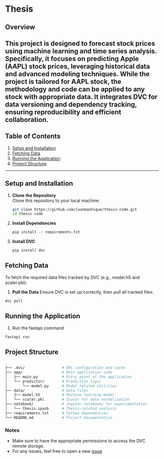# Thesis

## Overview 

This project is designed to forecast stock prices using machine learning and time series analysis. Specifically, it focuses on predicting Apple (AAPL) stock prices, leveraging historical data and advanced modeling techniques. While the project is tailored for AAPL stock, the methodology and code can be applied to any stock with appropriate data. It integrates DVC for data versioning and dependency tracking, ensuring reproducibility and efficient collaboration.
---
## Table of Contents

1. [Setup and Installation](#setup-and-installation)
2. [Fetching Data](#fetching-data)
3. [Running the Application](#running-the-application)
4. [Project Structure](#project-structure)

---

## Setup and Installation

1. **Clone the Repository**  
   Clone this repository to your local machine:
   ```bash
   git clone https://github.com/ivanmanhique/thesis-code.git
   cd thesis-code

2. **Install Dependencies**
   ```bash
   pip install -r requirements.txt
   ```
3. **Install DVC**
   ```bash
   pip install dvc
   ```
## Fetching Data
To fetch the required data files tracked by DVC (e.g., model.h5 and scaler.pkl):

1. **Pull the Data**
Ensure DVC is set up correctly, then pull all tracked files:
  ```bash
  dvc pull
  ```

## Running the Application
1. Run the fastapi command
```bash
fastapi run
```
## Project Structure
```bash
.
├── .dvc/                 # DVC configuration and cache
├── app/                  # Main application code
│   ├── main.py           # Entry point of the application
│   └── predictor/        # Prediction logic
│       └── model.py      # Model-related utilities
├── data/                 # Data files
│   ├── model.h5          # Machine learning model
│   └── scaler.pkl        # Scaler for data normalization
├── notebook/             # Jupyter notebooks for experimentation
│   └── thesis.ipynb      # Thesis-related analysis
├── requirements.txt      # Python dependencies
└── README.md             # Project documentation
```
### Notes
- Make sure to have the appropriate permissions to access the DVC remote storage.
- For any issues, feel free to open a new [issue](https://github.com/ivanmanhique/thesis-code/issues/new)
